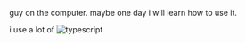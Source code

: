 guy on the computer. maybe one day i will learn how to use it.

i use a lot of
![typescript]([http://url/to/img.png](https://imgs.search.brave.com/KPdLGA6gDqfNjEQOmjW4lGfYRgo8PPU4TkkReB1Gm84/rs:fit:1187:1187:1/g:ce/aHR0cHM6Ly9jb2Rp/bmd0aGVzbWFydHdh/eS5jb20vd3AtY29u/dGVudC91cGxvYWRz/LzIwMTcvMTIvbG9n/b190eXBlc2NyaXB0/LnBuZw))
